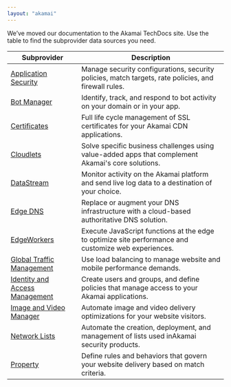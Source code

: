 ```yaml
---
layout: "akamai"
---
```


We’ve moved our documentation to the Akamai TechDocs site. Use the table to find the subprovider data sources you need.

|Subprovider|Description|
|---|---|
|[Application Security](https://techdocs.akamai.com/terraform/docs/appsec-datasources)|Manage security configurations, security policies, match targets, rate policies, and firewall rules.|
|[Bot Manager](https://techdocs.akamai.com/terraform/docs/botman-datasources)|Identify, track, and respond to bot activity on your domain or in your app.|
|[Certificates](https://techdocs.akamai.com/terraform/docs/cps-datasources)|Full life cycle management of SSL certificates for your ​Akamai​ CDN applications.|
|[Cloudlets](https://techdocs.akamai.com/terraform/docs/cl-datasources)|Solve specific business challenges using value-added apps that complement ​Akamai​'s core solutions.|
|[DataStream](https://techdocs.akamai.com/terraform/docs/ds-datasources)|Monitor activity on the ​Akamai​ platform and send live log data to a destination of your choice.|
|[Edge DNS](https://techdocs.akamai.com/terraform/docs/edns-datasources)|	Replace or augment your DNS infrastructure with a cloud-based authoritative DNS solution.|
|[EdgeWorkers](https://techdocs.akamai.com/terraform/docs/ew-datasources)|Execute JavaScript functions at the edge to optimize site performance and customize web experiences.|
|[Global Traffic Management](https://techdocs.akamai.com/terraform/docs/gtm-datasources)|Use load balancing to manage website and mobile performance demands.|
|[Identity and Access Management](https://techdocs.akamai.com/terraform/docs/iam-datasources)|Create users and groups, and define policies that manage access to your Akamai applications.|
|[Image and Video Manager](https://techdocs.akamai.com/terraform/docs/ivm-datasources)|Automate image and video delivery optimizations for your website visitors.|
|[Network Lists](https://techdocs.akamai.com/terraform/docs/nl-datasources)|Automate the creation, deployment, and management of lists used in ​Akamai​ security products.|
|[Property](https://techdocs.akamai.com/terraform/docs/pm-datasources)|Define rules and behaviors that govern your website delivery based on match criteria.|